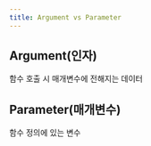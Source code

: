 ```yaml
---
title: Argument vs Parameter
---
```


## Argument(인자)

함수 호출 시 매개변수에 전해지는 데이터

## Parameter(매개변수)

함수 정의에 있는 변수
